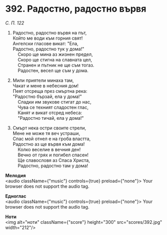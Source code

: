 # 392. Радостно, радостно вървя  

*С. П. 122*  

1. Радостно, радостно вървя на път,  
Който ме води към горния свят!  
Ангелски гласове викат: "Ела,  
Радостно, радостно тук у дома!"  
    Скоро ще мина аз жизнен предел,  
    Скоро ще стигна на славната цел,  
    Странен и пътник не ще съм тогаз.  
    Радостен, весел ще съм у дома.  

2. Мили приятели минаха там,  
Чакат и мене в небесния дом!  
Пеят отсреща през смъртна река:  
"Радостно бързай, ела у дома!"  
    Сладки им звукове стигат до нас,  
    Чува се техният сладостен глас,  
    Канят и викат отсред небеса:  
    "Радостно тичай, ела у дома!"  

3. Смърт нека остри своите стрели,  
Мене не може тя веч устраши,  
Спас мой отнел е на гроба властта,  
Радостно аз ще вървя към дома!  
    Колко веселие в вечния ден!  
    Вечно от грях и погибел спасен!  
    Ще славословя аз Спаса Христа,  
    Радостно, радостно там у дома!  

__Мелодия__  
<audio className={"music"} controls={true} preload={"none"}><source src="mp3/392.mp3" type="audio/mpeg"/>
Your browser does not support the audio tag.
</audio>  

__Едноглас__  
<audio className={"music"} controls={true} preload={"none"}><source src="transp/392.mp3" type="audio/mpeg"/>
Your browser does not support the audio tag.
</audio>  

__Ноти__  
<img alt="ноти" className={"score"} height="300" src="scores/392.jpg" width="212"/>
